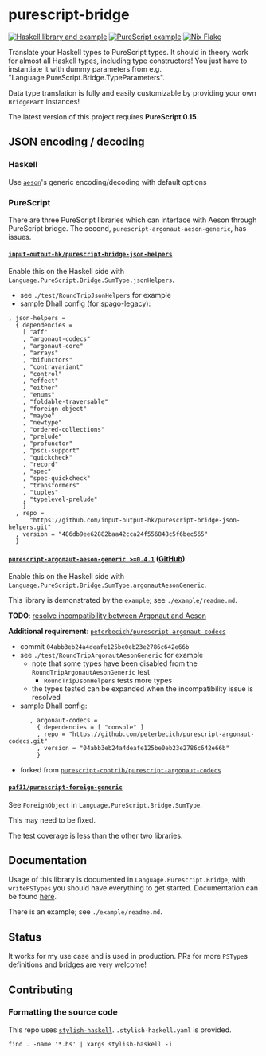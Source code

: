 # purescript-bridge
[![Haskell library and example](https://github.com/eskimor/purescript-bridge/actions/workflows/haskell.yml/badge.svg)](https://github.com/eskimor/purescript-bridge/actions/workflows/haskell.yml) [![PureScript example](https://github.com/eskimor/purescript-bridge/actions/workflows/purescript.yml/badge.svg)](https://github.com/eskimor/purescript-bridge/actions/workflows/purescript.yml) [![Nix Flake](https://github.com/eskimor/purescript-bridge/actions/workflows/nix-flake.yml/badge.svg)](https://github.com/eskimor/purescript-bridge/actions/workflows/nix-flake.yml)

Translate your Haskell types to PureScript types. It should in theory work for almost all Haskell types, including type constructors!
You just have to instantiate it with dummy parameters from e.g. "Language.PureScript.Bridge.TypeParameters".

Data type translation is fully and easily customizable by providing your own `BridgePart` instances!

The latest version of this project requires **PureScript 0.15**.

## JSON encoding / decoding
### Haskell
Use [`aeson`](http://hackage.haskell.org/package/aeson)'s generic encoding/decoding with default options

### PureScript
There are three PureScript libraries which can interface with Aeson through PureScript bridge. The second, `purescript-argonaut-aeson-generic`, has issues.

#### [`input-output-hk/purescript-bridge-json-helpers`](https://github.com/input-output-hk/purescript-bridge-json-helpers.git)

Enable this on the Haskell side with `Language.PureScript.Bridge.SumType.jsonHelpers`.

* see `./test/RoundTripJsonHelpers` for example
* sample Dhall config (for [spago-legacy](https://github.com/purescript/spago-legacy)):
```
, json-helpers =
  { dependencies =
    [ "aff"
    , "argonaut-codecs"
    , "argonaut-core"
    , "arrays"
    , "bifunctors"
    , "contravariant"
    , "control"
    , "effect"
    , "either"
    , "enums"
    , "foldable-traversable"
    , "foreign-object"
    , "maybe"
    , "newtype"
    , "ordered-collections"
    , "prelude"
    , "profunctor"
    , "psci-support"
    , "quickcheck"
    , "record"
    , "spec"
    , "spec-quickcheck"
    , "transformers"
    , "tuples"
    , "typelevel-prelude"
    ]
  , repo =
      "https://github.com/input-output-hk/purescript-bridge-json-helpers.git"
  , version = "486db9ee62882baa42cca24f556848c5f6bec565"
  }
```

#### [`purescript-argonaut-aeson-generic >=0.4.1`](https://pursuit.purescript.org/packages/purescript-argonaut-aeson-generic/0.4.1) ([GitHub](https://github.com/coot/purescript-argonaut-aeson-generic))

Enable this on the Haskell side with `Language.PureScript.Bridge.SumType.argonautAesonGeneric`.

This library is demonstrated by the `example`; see `./example/readme.md`.

**TODO**: [resolve incompatibility between Argonaut and Aeson](https://github.com/purescript-contrib/purescript-argonaut-codecs/issues/115)

**Additional requirement**: [`peterbecich/purescript-argonaut-codecs`](https://github.com/peterbecich/purescript-argonaut-codecs.git)
* commit `04abb3eb24a4deafe125be0eb23e2786c642e66b`
* see `./test/RoundTripArgonautAesonGeneric` for example
  * note that some types have been disabled from the `RoundTripArgonautAesonGeneric` test
    * `RoundTripJsonHelpers` tests more types
  * the types tested can be expanded when the incompatibility issue is resolved
* sample Dhall config:
```
      , argonaut-codecs =
        { dependencies = [ "console" ]
        , repo = "https://github.com/peterbecich/purescript-argonaut-codecs.git"
        , version = "04abb3eb24a4deafe125be0eb23e2786c642e66b"
        }
```
* forked from [`purescript-contrib/purescript-argonaut-codecs`](https://github.com/purescript-contrib/purescript-argonaut-codecs)

#### [`paf31/purescript-foreign-generic`](https://github.com/paf31/purescript-foreign-generic)

See `ForeignObject` in `Language.PureScript.Bridge.SumType`.

This may need to be fixed.

The test coverage is less than the other two libraries.

## Documentation

Usage of this library is documented in `Language.Purescript.Bridge`, with `writePSTypes` you should have everything to get started. Documentation can be found [here](https://www.stackage.org/nightly/package/purescript-bridge).

There is an example; see `./example/readme.md`.

## Status

It works for my use case and is used in production. PRs for more `PSType`s definitions and bridges are very welcome! 

## Contributing

### Formatting the source code

This repo uses [`stylish-haskell`](https://github.com/haskell/stylish-haskell). `.stylish-haskell.yaml` is provided.
```
find . -name '*.hs' | xargs stylish-haskell -i
```
